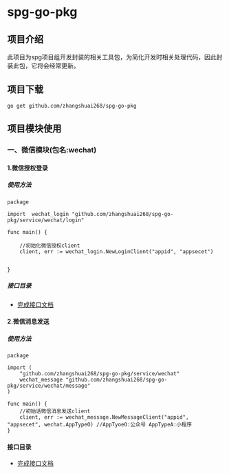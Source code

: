 # spg-go-pkg

## 项目介绍

此项目为spg项目组开发封装的相关工具包，为简化开发时相关处理代码，因此封装此包，它将会经常更新。

## 项目下载

`go get github.com/zhangshuai268/spg-go-pkg`

## 项目模块使用

### 一、微信模块(包名:wechat)

#### 1.微信授权登录

##### 使用方法

````
package

import 	wechat_login "github.com/zhangshuai268/spg-go-pkg/service/wechat/login"

func main() {

    //初始化微信授权client
    client, err := wechat_login.NewLoginClient("appid", "appsecet")


}

````

##### 接口目录

* [完成接口文档](./doc/wechat/login.md)

#### 2.微信消息发送

##### 使用方法

````
package

import (
    "github.com/zhangshuai268/spg-go-pkg/service/wechat"
    wechat_message "github.com/zhangshuai268/spg-go-pkg/service/wechat/message"
)

func main() {
    //初始话微信消息发送client
    client, err := wechat_message.NewMessageClient("appid", "appsecet", wechat.AppTypeO) //AppTyoeO:公众号 AppTypeA:小程序
}
````

#### 接口目录

* [完成接口文档](./doc/wechat/message.md)